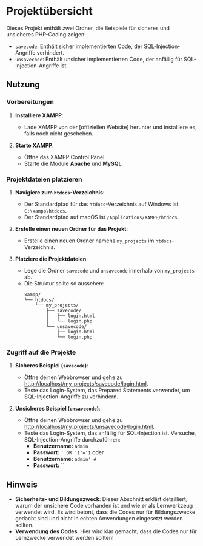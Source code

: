 # Projektübersicht

Dieses Projekt enthält zwei Ordner, die Beispiele für sicheres und unsicheres PHP-Coding zeigen:

- `savecode`: Enthält sicher implementierten Code, der SQL-Injection-Angriffe verhindert.
- `unsavecode`: Enthält unsicher implementierten Code, der anfällig für SQL-Injection-Angriffe ist.

## Nutzung

### Vorbereitungen

1. **Installiere XAMPP**:
   - Lade XAMPP von der [offiziellen Website] herunter und installiere es, falls noch nicht geschehen.

2. **Starte XAMPP**:
   - Öffne das XAMPP Control Panel.
   - Starte die Module **Apache** und **MySQL**.

### Projektdateien platzieren

1. **Navigiere zum `htdocs`-Verzeichnis**:
   - Der Standardpfad für das `htdocs`-Verzeichnis auf Windows ist `C:\xampp\htdocs`.
   - Der Standardpfad auf macOS ist `/Applications/XAMPP/htdocs`.

2. **Erstelle einen neuen Ordner für das Projekt**:
   - Erstelle einen neuen Ordner namens `my_projects` im `htdocs`-Verzeichnis.

3. **Platziere die Projektdateien**:
   - Lege die Ordner `savecode` und `unsavecode` innerhalb von `my_projects` ab.
   - Die Struktur sollte so aussehen:
     ```
     xampp/
     └── htdocs/
         └── my_projects/
             ├── savecode/
             │   ├── login.html
             │   └── login.php
             └── unsavecode/
                 ├── login.html
                 └── login.php
     ```

### Zugriff auf die Projekte

1. **Sicheres Beispiel (`savecode`)**:
   - Öffne deinen Webbrowser und gehe zu [http://localhost/my_projects/savecode/login.html](http://localhost/my_projects/savecode/login.html).
   - Teste das Login-System, das Prepared Statements verwendet, um SQL-Injection-Angriffe zu verhindern.

2. **Unsicheres Beispiel (`unsavecode`)**:
   - Öffne deinen Webbrowser und gehe zu [http://localhost/my_projects/unsavecode/login.html](http://localhost/my_projects/unsavecode/login.html).
   - Teste das Login-System, das anfällig für SQL-Injection ist. Versuche, SQL-Injection-Angriffe durchzuführen:
     - **Benutzername:** `admin`
     - **Passwort:** `' OR '1'='1`
     oder
     - **Benutzername:** `admin' #`
     - **Passwort:** ``

## Hinweis

- **Sicherheits- und Bildungszweck**: Dieser Abschnitt erklärt detailliert, warum der unsichere Code vorhanden ist und wie er als Lernwerkzeug verwendet wird. Es wird betont, dass die Codes nur für Bildungszwecke gedacht sind und nicht in echten Anwendungen eingesetzt werden sollten.
- **Verwendung des Codes**: Hier wird klar gemacht, dass die Codes nur für Lernzwecke verwendet werden sollten!
